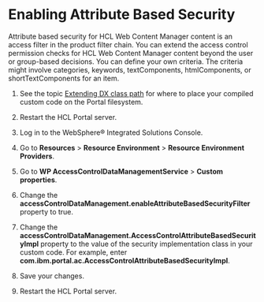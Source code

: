 # Enabling Attribute Based Security

Attribute based security for HCL Web Content Manager content is an access filter in the product filter chain. You can extend the access control permission checks for HCL Web Content Manager content beyond the user or group-based decisions. You can define your own criteria. The criteria might involve categories, keywords, textComponents, htmlComponents, or shortTextComponents for an item.

1.  See the topic [Extending DX class path](../../../../../extend_dx/development_tools/ext_wp_classpath/ext_wp_classpath.md) for where to place your compiled custom code on the Portal filesystem.

2.  Restart the HCL Portal server.

3.  Log in to the WebSphere® Integrated Solutions Console.

4.  Go to **Resources** \> **Resource Environment** \> **Resource Environment Providers**.

5.  Go to **WP AccessControlDataManagementService** \> **Custom properties**.

6.  Change the **accessControlDataManagement.enableAttributeBasedSecurityFilter** property to true.

7.  Change the **accessControlDataManagement.AccessControlAttributeBasedSecurityImpl** property to the value of the security implementation class in your custom code. For example, enter **com.ibm.portal.ac.AccessControlAttributeBasedSecurityImpl**.

8.  Save your changes.

9.  Restart the HCL Portal server.



